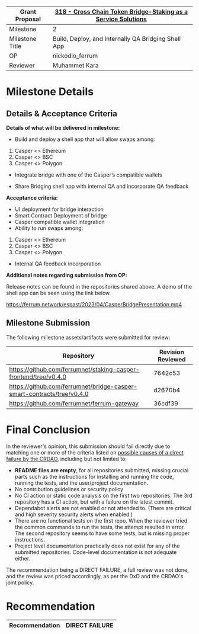 
Grant Proposal | [318 - Cross Chain Token Bridge-Staking as a Service Solutions](https://portal.devxdao.com/public-proposals/318)
------------ | -------------
Milestone | 2
Milestone Title | Build, Deploy, and Internally QA Bridging Shell App
OP | nickodio_ferrum
Reviewer | Muhammet Kara

# Milestone Details

## Details & Acceptance Criteria

**Details of what will be delivered in milestone:**

- Build and deploy a shell app that will allow swaps among:
1. Casper <> Ethereum
2. Casper <> BSC
3. Casper <> Polygon

- Integrate bridge with one of the Casper’s compatible wallets

- Share Bridging shell app with internal QA and incorporate QA feedback

**Acceptance criteria:**

- UI deployment for bridge interaction
- Smart Contract Deployment of bridge
- Casper compatible wallet integration
- Ability to run swaps among:
1. Casper <> Ethereum
2. Casper <> BSC
3. Casper <> Polygon
- Internal QA feedback incorporation

**Additional notes regarding submission from OP:**

Release notes can be found in the repositories shared above. A demo of the shell app can be seen using the link below.

https://ferrum.network/espast/2023/04/CasperBridgePresentation.mp4

## Milestone Submission

The following milestone assets/artifacts were submitted for review:

Repository | Revision Reviewed
------------ | -------------
https://github.com/ferrumnet/staking-casper-frontend/tree/v0.4.0 | 7642c53
https://github.com/ferrumnet/bridge-casper-smart-contracts/tree/v0.4.0 | d2670b4
https://github.com/ferrumnet/ferrum-gateway | 36cdf39

# Final Conclusion

In the reviewer's opinion, this submission should fail directly due to matching one or more of the criteria listed on [possible causes of a direct failure by the CRDAO](https://github.com/CodeReviewDAO/dxd_codereview/blob/main/DIRECT-FAILURE-CAUSES.md), including but not limited to:

- **README files are empty**, for all repositories submitted, missing crucial parts such as the instructions for installing and running the code, running the tests, and the user/project documentation.
- No contribution guidelines or security policy
- No CI action or static code analysis on the first two repositories. The 3rd repository has a CI action, but with a failure on the latest commit.
- Dependabot alerts are not enabled or not attended to. (There are critical and high severity security alerts when enabled.)
- There are no functional tests on the first repo. When the reviewer tried the common commands to run the tests, the attempt resulted in error. The second repository seems to have some tests, but is missing proper instructions.
- Project level documentation practically does not exist for any of the submitted repositories. Code-level documentation is not adequate either.

The recommendation being a DIRECT FAILURE, a full review was not done, and the review was priced accordingly, as per the DxD and the CRDAO's joint policy.

# Recommendation

Recommendation | DIRECT FAILURE
------------ | -------------


